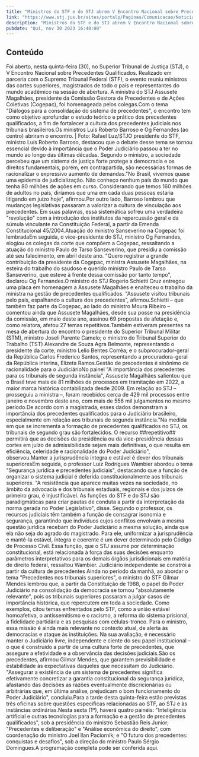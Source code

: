 ```yaml
---
title: "Ministros do STF e do STJ abrem V Encontro Nacional sobre Precedentes Qualificados"
link: "https://www.stj.jus.br/sites/portalp/Paginas/Comunicacao/Noticias/2023/30112023-Ministros-do-STF-e-do-STJ-abrem-V-Encontro-Nacional-sobre-Precedentes-Qualificados.aspx"
description: "Ministros do STF e do STJ abrem V Encontro Nacional sobre Precedentes Qualificados"
pubdate: "Qui, nov 30 2023 16:40:00"
---
```


## Conteúdo

Foi aberto, nesta quinta-feira (30), no Superior Tribunal de Justiça (STJ), o V Encontro Nacional sobre Precedentes Qualificados. Realizado em parceria com o Supremo Tribunal Federal (STF), o evento reuniu ministros das cortes superiores, magistrados de todo o país e representantes do mundo acadêmico na sessão de abertura. A ministra do STJ Assusete Magalhães, presidente da Comissão Gestora de Precedentes e de Ações Coletivas (Cogepac), foi homenageada pelos colegas.Com o tema "Diálogos para a consolidação do sistema de precedentes", o encontro tem como objetivo aprofundar o estudo teórico e prático dos precedentes qualificados, a fim de fortalecer a cultura dos precedentes judiciais nos tribunais brasileiros.​​​​​​​​​Os ministros Luís Roberto Barroso e Og Fernandes (ao centro) abriram o encontro. | Foto: Rafael Luz/STJ​O presidente do STF, ministro Luís Roberto Barroso, destacou que o debate desse tema se tornou essencial devido à importância que o Poder Judiciário passou a ter no mundo ao longo das últimas décadas. Segundo o ministro, a sociedade percebeu que um sistema de justiça forte protege a democracia e os direitos fundamentais, porém, em contrapartida, são necessárias formas de racionalizar o expressivo aumento de demandas."No Brasil, vivemos quase uma epidemia de judicialização. Não conheço nenhum país do mundo que tenha 80 milhões de ações em curso. Considerando que temos 160 milhões de adultos no país, diríamos que uma em cada duas pessoas estaria litigando em juízo hoje", afirmou.Por outro lado, Barroso lembrou que mudanças legislativas passaram a valorizar a cultura de vinculação aos precedentes. Em suas palavras, essa sistemática sofreu uma verdadeira "revolução" com a introdução dos institutos da repercussão geral e da súmula vinculante na Constituição Federal, a partir da Emenda Constitucional 45/2004.Atuação do ministro Sanseverino na Cogepac foi lembradaEm seguida, o vice-presidente do STJ, ministro Og Fernandes, elogiou os colegas da corte que compõem a Cogepac, ressaltando a atuação do ministro Paulo de Tarso Sanseverino, que presidiu a comissão até seu falecimento, em abril deste ano. "Quero registrar a grande contribuição da presidente da Cogepac, ministra Assusete Magalhães, na esteira do trabalho do saudoso e querido ministro Paulo de Tarso Sanseverino, que esteve à frente dessa comissão por tanto tempo", declarou Og Fernandes.O ministro do STJ Rogerio Schietti Cruz entregou uma placa em homenagem a Assusete Magalhães e enalteceu o trabalho da ministra na gestão de precedentes qualificados. "Assusete visitou tribunais pelo país, espalhando a cultura dos precedentes", afirmou.Schietti – que também faz parte da Cogepac, ao lado do ministro Moura Ribeiro – comentou ainda que Assusete Magalhães, desde sua posse na presidência da comissão, em maio deste ano, assinou 69 propostas de afetação e, como relatora, afetou 27 temas repetitivos.Também estiveram presentes na mesa de abertura do encontro o presidente do Superior Tribunal Militar (STM), ministro Joseli Parente Camelo; o ministro do Tribunal Superior do Trabalho (TST) Alexandre de Souza Agra Belmonte, representando o presidente da corte, ministro Lelio Bentes Corrêa; e o subprocurador-geral da República Carlos Frederico Santos, representando a procuradora-geral da República interina, Elizeta Ramos.Gestão de precedentes é sinônimo de racionalidade para o JudiciárioNo painel "A importância dos precedentes para os tribunais de segunda instância", Assusete Magalhães salientou que o Brasil teve mais de 81 milhões de processos em tramitação em 2022, a maior marca histórica contabilizada desde 2009. Em relação ao STJ – prosseguiu a ministra –, foram recebidos cerca de 429 mil processos entre janeiro e novembro deste ano, com mais de 556 mil julgamentos no mesmo período.De acordo com a magistrada, esses dados demonstram a importância dos precedentes qualificados para o Judiciário brasileiro, especialmente em relação aos tribunais de segunda instância."Na medida em que se incrementa a formação de precedentes qualificados no STJ, os tribunais de segundo grau são fortalecidos. O recurso ##repetitivo## permitirá que as decisões da presidência ou da vice-presidência dessas cortes em juízo de admissibilidade sejam mais definitivas, o que resulta em eficiência, celeridade e racionalidade do Poder Judiciário", observou.Manter a jurisprudência íntegra e estável é dever dos tribunais superioresEm seguida, o professor Luiz Rodrigues Wambier abordou o tema "Segurança jurídica e precedentes judiciais", destacando que a função de organizar o sistema judicial é deferida constitucionalmente aos tribunais superiores. "A resistência que aparece muitas vezes na sociedade, no âmbito da advocacia e dos tribunais estaduais, regionais e dos juízos de primeiro grau, é injustificável. As funções do STF e do STJ são paradigmáticas para criar pautas de conduta a partir da interpretação da norma gerada no Poder Legislativo", disse. Segundo o professor, os recursos judiciais têm também a função de consagrar isonomia e segurança, garantindo que indivíduos cujos conflitos envolvam a mesma questão jurídica recebam do Poder Judiciário a mesma solução, ainda que ela não seja do agrado do magistrado. Para ele, uniformizar a jurisprudência e mantê-la estável, íntegra e coerente é um dever determinado pelo Código de Processo Civil. Essa função, que o STJ assume por determinação constitucional, está relacionada à força das suas decisões enquanto parâmetros interpretativos para os demais órgãos jurisdicionais em matéria de direito federal, ressaltou Wambier. Judiciário independente se constrói a partir da cultura de precedentes Ainda no período da manhã, ao abordar o tema "Precedentes nos tribunais superiores", o ministro do STF Gilmar Mendes lembrou que, a partir da Constituição de 1988, o papel do Poder Judiciário na consolidação da democracia se tornou "absolutamente relevante", pois os tribunais superiores passaram a julgar casos de importância histórica, que repercutem em toda a sociedade. Como exemplos, citou temas enfrentados pelo STF, como a união estável homoafetiva, o antissemitismo e o racismo, a reforma do sistema prisional, a fidelidade partidária e as pesquisas com células-tronco. Para o ministro, essa missão é ainda mais relevante no contexto atual, de alerta às democracias e ataque às instituições. Na sua avaliação, é necessário manter o Judiciário livre, independente e ciente do seu papel institucional – o que é construído a partir de uma cultura forte de precedentes, que assegure a efetividade e a observância das decisões judiciais.São os precedentes, afirmou Gilmar Mendes, que garantem previsibilidade e estabilidade às expectativas daqueles que necessitam do Judiciário. "Assegurar a existência de um sistema de precedentes significa efetivamente concretizar a garantia constitucional da segurança jurídica, afastando das decisões as razões eventualmente discricionárias ou arbitrárias que, em última análise, prejudicam o bom funcionamento do Poder Judiciário", concluiu.Para a tarde desta quinta-feira estão previstas três oficinas sobre questões específicas relacionadas ao STF, ao STJ e às instâncias ordinárias.Nesta sexta (1º), haverá quatro painéis: "Inteligência artificial e outras tecnologias para a formação e a gestão de precedentes qualificados", sob a presidência do ministro Sebastião Reis Junior; "Precedentes e deliberação" e "Análise econômica do direito", com coordenação do ministro Joel Ilan Paciornik; e "O futuro dos precedentes: conquistas e desafios", sob a direção do ministro Paulo Sérgio Domingues.A programação completa pode ser conferida aqui.
